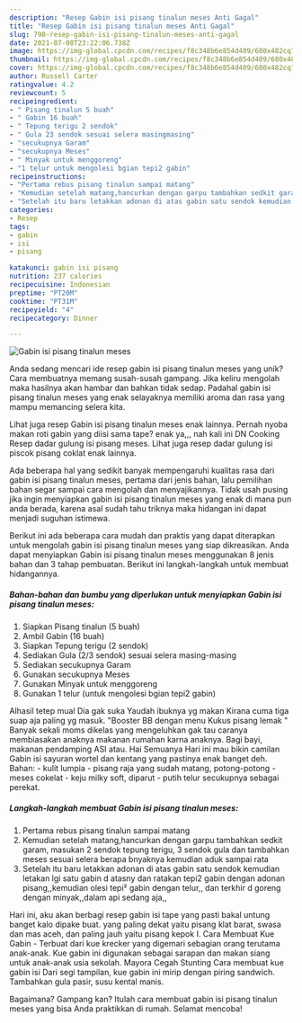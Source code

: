```yaml
---
description: "Resep Gabin isi pisang tinalun meses Anti Gagal"
title: "Resep Gabin isi pisang tinalun meses Anti Gagal"
slug: 790-resep-gabin-isi-pisang-tinalun-meses-anti-gagal
date: 2021-07-08T23:22:06.738Z
image: https://img-global.cpcdn.com/recipes/f8c348b6e854d409/680x482cq70/gabin-isi-pisang-tinalun-meses-foto-resep-utama.jpg
thumbnail: https://img-global.cpcdn.com/recipes/f8c348b6e854d409/680x482cq70/gabin-isi-pisang-tinalun-meses-foto-resep-utama.jpg
cover: https://img-global.cpcdn.com/recipes/f8c348b6e854d409/680x482cq70/gabin-isi-pisang-tinalun-meses-foto-resep-utama.jpg
author: Russell Carter
ratingvalue: 4.2
reviewcount: 5
recipeingredient:
- " Pisang tinalun 5 buah"
- " Gabin 16 buah"
- " Tepung terigu 2 sendok"
- " Gula 23 sendok sesuai selera masingmasing"
- "secukupnya Garam"
- "secukupnya Meses"
- " Minyak untuk menggoreng"
- "1 telur untuk mengolesi bgian tepi2 gabin"
recipeinstructions:
- "Pertama rebus pisang tinalun sampai matang"
- "Kemudian setelah matang,hancurkan dengan garpu tambahkan sedkit garam, masukan 2 sendok tepung terigu, 3 sendok gula dan tambahkan meses sesuai selera berapa bnyaknya kemudian aduk sampai rata"
- "Setelah itu baru letakkan adonan di atas gabin satu sendok kemudian letakan lgi satu gabin d atasny dan ratakan tepi2 gabin dengan adonan pisang,,kemudian olesi tepi² gabin dengan telur,, dan terkhir d goreng dengan minyak,,dalam api sedang aja,,"
categories:
- Resep
tags:
- gabin
- isi
- pisang

katakunci: gabin isi pisang 
nutrition: 237 calories
recipecuisine: Indonesian
preptime: "PT20M"
cooktime: "PT31M"
recipeyield: "4"
recipecategory: Dinner

---
```



![Gabin isi pisang tinalun meses](https://img-global.cpcdn.com/recipes/f8c348b6e854d409/680x482cq70/gabin-isi-pisang-tinalun-meses-foto-resep-utama.jpg)

Anda sedang mencari ide resep gabin isi pisang tinalun meses yang unik? Cara membuatnya memang susah-susah gampang. Jika keliru mengolah maka hasilnya akan hambar dan bahkan tidak sedap. Padahal gabin isi pisang tinalun meses yang enak selayaknya memiliki aroma dan rasa yang mampu memancing selera kita.

Lihat juga resep Gabin isi pisang tinalun meses enak lainnya. Pernah nyoba makan roti gabin yang diisi sama tape? enak ya,,, nah kali ini DN Cooking Resep dadar gulung isi pisang meses. Lihat juga resep dadar gulung isi piscok pisang coklat enak lainnya.

Ada beberapa hal yang sedikit banyak mempengaruhi kualitas rasa dari gabin isi pisang tinalun meses, pertama dari jenis bahan, lalu pemilihan bahan segar sampai cara mengolah dan menyajikannya. Tidak usah pusing jika ingin menyiapkan gabin isi pisang tinalun meses yang enak di mana pun anda berada, karena asal sudah tahu triknya maka hidangan ini dapat menjadi suguhan istimewa.


Berikut ini ada beberapa cara mudah dan praktis yang dapat diterapkan untuk mengolah gabin isi pisang tinalun meses yang siap dikreasikan. Anda dapat menyiapkan Gabin isi pisang tinalun meses menggunakan 8 jenis bahan dan 3 tahap pembuatan. Berikut ini langkah-langkah untuk membuat hidangannya.

<!--inarticleads1-->

##### Bahan-bahan dan bumbu yang diperlukan untuk menyiapkan Gabin isi pisang tinalun meses:

1. Siapkan  Pisang tinalun (5 buah)
1. Ambil  Gabin (16 buah)
1. Siapkan  Tepung terigu (2 sendok)
1. Sediakan  Gula (2/3 sendok) sesuai selera masing-masing
1. Sediakan secukupnya Garam
1. Gunakan secukupnya Meses
1. Gunakan  Minyak untuk menggoreng
1. Gunakan 1 telur (untuk mengolesi bgian tepi2 gabin)


Alhasil tetep mual Dia gak suka Yaudah ibuknya yg makan Kirana cuma tiga suap aja paling yg masuk. &#34;Booster BB dengan menu Kukus pisang lemak &#34; Banyak sekali moms dikelas yang mengeluhkan gak tau caranya membiasakan anaknya makanan rumahan karna anaknya. Bagi bayi, makanan pendamping ASI atau. Hai Semuanya Hari ini mau bikin camilan Gabin isi sayuran wortel dan kentang yang pastinya enak banget deh. Bahan: - kulit lumpia - pisang raja yang sudah matang, potong-potong - meses cokelat - keju milky soft, diparut - putih telur secukupnya sebagai perekat. 

<!--inarticleads2-->

##### Langkah-langkah membuat Gabin isi pisang tinalun meses:

1. Pertama rebus pisang tinalun sampai matang
1. Kemudian setelah matang,hancurkan dengan garpu tambahkan sedkit garam, masukan 2 sendok tepung terigu, 3 sendok gula dan tambahkan meses sesuai selera berapa bnyaknya kemudian aduk sampai rata
1. Setelah itu baru letakkan adonan di atas gabin satu sendok kemudian letakan lgi satu gabin d atasny dan ratakan tepi2 gabin dengan adonan pisang,,kemudian olesi tepi² gabin dengan telur,, dan terkhir d goreng dengan minyak,,dalam api sedang aja,,


Hari ini, aku akan berbagi resep gabin isi tape yang pasti bakal untung banget kalo dipake buat. yang paling dekat yaitu pisang klat barat, swasa dan mas aceh, dan paling jauh yaitu pisang kepok I. Cara Membuat Kue Gabin - Terbuat dari kue krecker yang digemari sebagian orang terutama anak-anak. Kue gabin ini digunakan sebagai sarapan dan makan siang untuk anak-anak usia sekolah. Mayora Cegah Stunting Cara membuat kue gabin isi Dari segi tampilan, kue gabin ini mirip dengan piring sandwich. Tambahkan gula pasir, susu kental manis. 

Bagaimana? Gampang kan? Itulah cara membuat gabin isi pisang tinalun meses yang bisa Anda praktikkan di rumah. Selamat mencoba!
